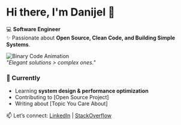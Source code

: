 # Hi there, I'm Danijel 👋

💻 **Software Engineer**  
✨ Passionate about **Open Source, Clean Code, and Building Simple Systems**.  

![Binary Code Animation](https://media1.giphy.com/media/v1.Y2lkPTc5MGI3NjExZDZtMnh0a3Z0ZmRqdGF5aXRhNThxN205aTZxMnNvbWFscDR0bWkzciZlcD12MV9pbnRlcm5hbF9naWZfYnlfaWQmY3Q9Zw/QpVUMRUJGokfqXyfa1/giphy.gif)  
*"Elegant solutions > complex ones."*  

### 🌱 Currently  
- Learning **system design & performance optimization**  
- Contributing to [Open Source Project]  
- Writing about [Topic You Care About]  

📫 Let’s connect: [LinkedIn](https://linkedin.com/in/yourprofile) | [StackOverflow](https://twitter.com/yourhandle)  
